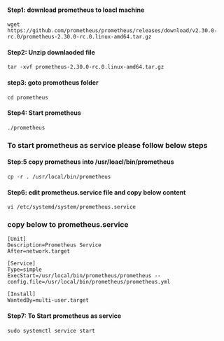 #### Step1: download prometheus to loacl machine
```
wget https://github.com/prometheus/prometheus/releases/download/v2.30.0-rc.0/prometheus-2.30.0-rc.0.linux-amd64.tar.gz
```
#### Step2: Unzip downlaoded file 
```
tar -xvf prometheus-2.30.0-rc.0.linux-amd64.tar.gz
```
#### step3: goto promotheus folder
```
cd prometheus
```
#### Step4: Start prometheus

```
./prometheus
```

### To start prometheus as service please follow below steps 

#### Step:5 copy prometheus into /usr/loacl/bin/prometheus
```
cp -r . /usr/local/bin/prometheus
```

#### Step6: edit prometheus.service file and copy below content 

```
vi /etc/systemd/system/prometheus.service
```

### copy below to prometheus.service

```
[Unit]
Description=Prometheus Service
After=network.target

[Service]
Type=simple
ExecStart=/usr/local/bin/prometheus/prometheus --config.file=/usr/local/bin/prometheus/prometheus.yml

[Install]
WantedBy=multi-user.target
```
#### Step7:  To Start prometheus as service 
```
sudo systemctl service start
```
